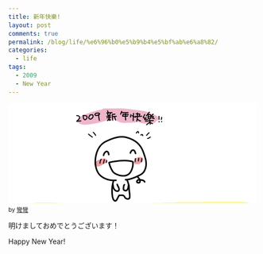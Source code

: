 ```yaml
---
title: 新年快樂!
layout: post
comments: true
permalink: /blog/life/%e6%96%b0%e5%b9%b4%e5%bf%ab%e6%a8%82/
categories:
  - life
tags:
  - 2009
  - New Year
---
```

[<img src="/static/uploads/2009/01/1073959584.jpg" alt="1073959584" title="1073959584" width="500" height="202" class="alignnone size-full wp-image-1242" />][1] <small>by <a href='http://www.wretch.cc/blog/cwwany'>彎彎</a></small>

明けましておめでとうございます！

Happy New Year!

 [1]: http://www.wretch.cc/blog/cwwany